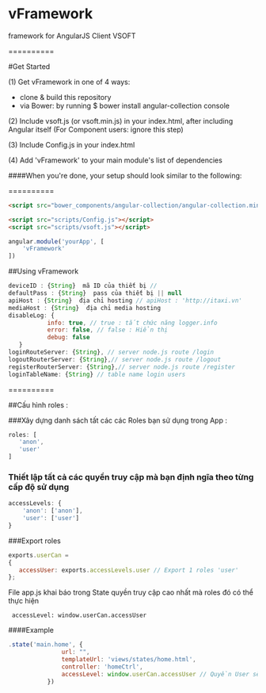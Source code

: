 vFramework
==========

framework for AngularJS Client VSOFT


==========

#Get Started



(1) Get vFramework in one of 4 ways:

* clone & build this repository
* via Bower: by running $ bower install angular-collection console

(2) Include vsoft.js (or vsoft.min.js) in your index.html, after including Angular itself (For Component users: ignore this step)

(3) Include Config.js in your index.html

(4) Add 'vFramework' to your main module's list of dependencies 

####When you're done, your setup should look similar to the following:

==========

```html
<script src="bower_components/angular-collection/angular-collection.min.js"></script>

<script src="scripts/Config.js"></script>
<script src="scripts/vsoft.js"></script>
```

```javascript
angular.module('yourApp', [
    'vFramework'  
])
```

##Using vFramework


 ```javascript
 deviceID : {String}  mã ID của thiết bị //
 defaultPass : {String}  pass của thiết bị || null
 apiHost : {String}  địa chỉ hosting // apiHost : 'http://itaxi.vn'
 mediaHost : {String}  địa chỉ media hosting
 disableLog: {
            info: true, // true : tắt chức năng logger.info
            error: false, // false : Hiển thị
            debug: false
    }
 loginRouteServer: {String}, // server node.js route /login
 logoutRouterServer: {String},// server node.js route /logout
 registerRouterServer: {String},// server node.js route /register
 loginTableName: {String} // table name login users
 
  ```
==========

##Cấu hình roles :
 
 
###Xây dựng danh sách tất các các Roles bạn sử dụng trong App :
 
  ```javascript
 roles: [
     'anon',
     'user'
 ]
  ```
 
 
### Thiết lập tất cả các quyền truy cập mà bạn định ngĩa theo từng cấp độ sử dụng
 
  ```javascript
 accessLevels: {
      'anon': ['anon'],
      'user': ['user']
 }
  ```
  
###Export roles
  
  ```javascript
 exports.userCan =
 {
     accessUser: exports.accessLevels.user // Export 1 roles 'user'
 };
  ```
  File app.js khai báo trong State quyền truy cập cao nhất mà roles đó có thể thực hiện
```
 accessLevel: window.userCan.accessUser
```
####Example
 ```javascript
 .state('main.home', {
                url: "",
                templateUrl: 'views/states/home.html',
                controller: 'homeCtrl',
                accessLevel: window.userCan.accessUser // Quyền User sẽ được truy cập
            })
 ```


